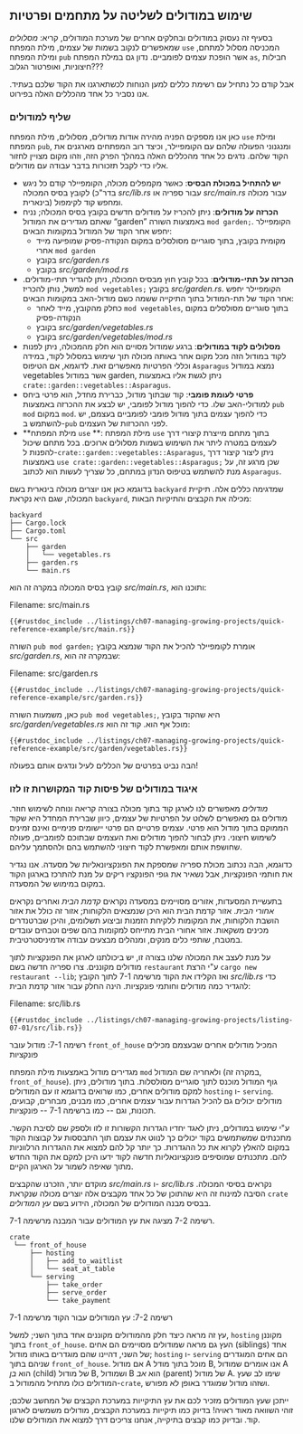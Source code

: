 ## שימוש במודולים לשליטה על מתחמים ופרטיות

בסעיף זה נעסוק במודולים ובחלקים אחרים של מערכת המודולים, קריא: *מסלולים* שמאפשרים לנקוב בשמות של עצמים, מילת המפתח `use` המכניסה מסלול למתחם, ומילת המפתח `pub` אשר הופכת עצמים לפומביים. נדון גם במילת המפתח `as`, חבילות חיצוניות, ואופרטור הגלוב???

אבל קודם כל נתחיל עם רשימת כללים למען הנוחות לכשתארגנו את הקוד שלכם בעתיד. אנו נסביר כל אחד מהכללים האלה בפירוט.

### שליף למודולים

כאן אנו מספקים הפניה מהירה אודות מודולים, מסלולים, מילת המפתח `use` ומילת המפתח `pub`, ומנגנוני הפעולה שלהם עם הקומפיילר, וכיצד רוב המפתחים מארגנים את הקוד שלהם. נדגים כל אחד מהכללים האלה במהלך הפרק הזה, וזהו מקום מצויין לחזור אליו כדי לקבל תזכורות בדבר עבודה עם מודולים.

- **יש להתחיל במכולת הבסיס**: כאשר מקמפלים מכולה, הקומפיילר קודם כל ניגש לקובץ בסיס המכולה (בדר"כ *src/lib.rs* עבור ספריה או *src/main.rs* עבור מכולה בינארית) ומחפש קוד לקימפול.
- **הכרזה על מודולים**: ניתן להכריז על מודולים חדשים בקובץ בסיס המכולה; נניח שאתם מגדירים את המודול “garden” באמצעות השורה `mod garden;`. הקומפיילר יחפש אחר הקוד של המודול במקומות הבאים:
  - מקומית בקובץ, בתוך סוגריים מסולסלים במקום הנקודה-פסיק שמופיעה מייד אחרי `mod
garden`
  - בקובץ *src/garden.rs*
  - בקובץ *src/garden/mod.rs*
- **הכרזה על תתי-מודולים**: בכל קובץ חוץ מבסיס המכולה, ניתן להגדיר תתי-מודולים. למשל, נותן להכריז `mod vegetables;` בקובץ *src/garden.rs*. הקומפיילר יחפש אחר הקוד של תת-המודול בתוך התיקייה ששמה כשם מודול-האב במקומות הבאים:
  - כחלק מהקובץ, מייד לאחר `mod vegetables`, בתוך סוגריים מסולסלים במקום הנקודה-פסיק
  - בקובץ *src/garden/vegetables.rs*
  - בקובץ *src/garden/vegetables/mod.rs*
- **מסלולים לקוד במודולים**: ברגע שמודול מסויים הוא חלק מהמכולה, ניתן לפנות לקוד במודול הזה מכל מקום אחר באותה מכולה תוך שימוש במסלול לקוד, במידה וכללי הפרטיות מאפשרים זאת. לדוגמא, אם הטיפוס `Asparagus` נמצא במודול vegetables אשר במודול garden, ניתן לגשת אליו באמצעות `crate::garden::vegetables::Asparagus`.
- **פרטי לעומת פומבי**: קוד שבתוך מודול, כברירת מחדל, הוא פרטי ביחס למודולי-האב שלו. כדי להפוך מודול לפומבי, יש לבצע את ההכרזה באמצעות `pub mod` במקום `mod`. כדי להפוך עצמים בתוך מודול פומבי לפומביים בעצמם, יש להשתמש ב-`pub` לפני ההכרזות של העצמים.
- **מילת המפתח `use` **: מילת המפתח `use` בתוך מתחם מייצרת קיצורי דרך לעצמים במטרה ליתר את השימוש בשמות מסלולים ארוכים. בכל מתחם שיכול להפנות ל-`crate::garden::vegetables::Asparagus`, ניתן ליצור קיצור דרך באמצעות `use crate::garden::vegetables::Asparagus;` שכן מרגע זה, על מנת להשתמש בטיפוס הנדון במתחם, כל שצריך לעשות הוא לכתוב `Asparagus`.

בדוגמא כאן אנו יוצרים מכולה בינארית בשם `backyard` שמדגימה כללים אלה. תיקיית המכולה, שגם היא נקראת `backyard`, מכילה את הקבצים והתיקיות הבאות:

```text
backyard
├── Cargo.lock
├── Cargo.toml
└── src
    ├── garden
    │   └── vegetables.rs
    ├── garden.rs
    └── main.rs
```

קובץ בסיס המכולה במקרה זה הוא *src/main.rs*, ותוכנו הוא:

<span class="filename">Filename: src/main.rs</span>

```rust,noplayground,ignore
{{#rustdoc_include ../listings/ch07-managing-growing-projects/quick-reference-example/src/main.rs}}
```

השורה `pub mod garden;` אומרת לקומפיילר להכיל את הקוד שנמצא בקובץ *src/garden.rs*, שבמקרה זה הוא:

<span class="filename">Filename: src/garden.rs</span>

```rust,noplayground,ignore
{{#rustdoc_include ../listings/ch07-managing-growing-projects/quick-reference-example/src/garden.rs}}
```

כאן, משמעות השורה `pub mod vegetables;`, היא שהקוד בקובץ *src/garden/vegetables.rs* מוכל אף הוא. קוד זה הוא:

```rust,noplayground,ignore
{{#rustdoc_include ../listings/ch07-managing-growing-projects/quick-reference-example/src/garden/vegetables.rs}}
```

הבה נביט בפרטים של הכללים לעיל ונדגים אותם בפעולה!

### איגוד במודולים של פיסות קוד המקושרות זו לזו

*מודולים* מאפשרים לנו לארגן קוד בתוך מכולה בצורה קריאה ונוחה לשימוש חוזר. מודולים גם מאפשרים לשלוט על הפרטיות של עצמים, כיוון שברירת המחדל היא שקוד הממוקם בתוך מודול הוא פרטי. עצמים פרטיים הם פרטי יישומים פנימיים ואינם זמינים לשימוש חיצוני. ניתן לבחור להפוך מודולים ואת העצמים שבתוכם לפומביים, פעולה שחושפת אותם ומאפשרת לקוד חיצוני להשתמש בהם ולהסתמך עליהם.

כדוגמא, הבה נכתוב מכולת ספריה שמספקת את הפונקציונאליות של מסעדה. אנו נגדיר את חותמי הפונקציות, אבל נשאיר את גופי הפונקציו ריקים על מנת להתרכז בארגון הקוד במקום במימוש של המסעדה.

בתעשיית המסעדות, אזורים מסויימים במסעדה נקראים *קדמת הבית* ואחרים נקראים *אחורי הבית*. אזור קדמת הבית הוא היכן שנמצאים הלקוחות; אזור זה כולל את אזור הושבת הלקוחות, את המקומות ללקיחת הזמנות וביצוע תשלומים, והיכן שברטנדרים מכינים משקאות. אזור אחורי הבית מתייחס למקומות בהם שפים וטבחים עובדים במטבח, שותפי כלים מנקים, ומנהלים מבצעים עבודה אדמיניסטרטיבית.

על מנת לעצב את המכולה שלנו בצורה זו, יש ביכולתנו לארגן את הפונקציות לתוך מודולים מקוננים. צרו ספריה חדשה בשם `restaurant` ע"י הרצת `cargo new
restaurant --lib`; ואז הקלידו את הקוד מרשימה 7-1 לתוך הקובץ *src/lib.rs* כדי להגדיר כמה מודולים וחותמי פונקציות. הינה החלק עבור אזור קדמת הבית:

<span class="filename">Filename: src/lib.rs</span>

```rust,noplayground
{{#rustdoc_include ../listings/ch07-managing-growing-projects/listing-07-01/src/lib.rs}}
```


<span class="caption">רשימה 7-1: מודול עובר `front_of_house` המכיל מודולים אחרים שבעצמם מכילים פונקציות</span>

מגדירים מודול באמצעות מילת המפתח `mod` ולאחריה שם המודול (במקרה זה, `front_of_house`). גוף המודול מוכנס לתוך סוגריים מסולסלות. בתוך מודולים, ניתן למקם מודולים אחרים, כמו שרואים בדוגמא זו עם המודולים `hosting` ו- `serving`. מודולים יכולים גם להכיל הגדרות עבור עצמים אחרים, כמו מבנים, מבחרים, קבועים, תכונות, וגם -- כמו ברשימה 7-1 -- פונקציות.

ע"י שימוש במודולים, ניתן לאגד יחדיו הגדרות הקשורות זו לזו ולספק שם לסיבת הקשר. מתכנתים שמשתמשים בקוד יכולים כך לנווט את עצמם תוך התבססות על קבוצות הקוד במקום להאלץ לקרוא את כל ההגדרות. כך יותר קל להם למצוא את ההגדרות הרלווניות להם. מתכנתים שמוסיפים פונקציונאליות חדשה לקוד ידעו היכן למקם את הקוד החדש מתוך שאיפה לשמור על הארגון הקיים.

מוקדם יותר, הזכרנו שהקבצים *src/main.rs* ו- *src/lib.rs* נקראים בסיסי המכולה. הסיבה למינוח זה היא שהתוכן של כל אחד מקבצים אלה יוצרים מכולה שנקראת `crate` בבסיס מבנה המודולים של המכולה, הידוע בשם *עץ המודולים*.

רשימה 7-2 מציגה את עץ המודולים עבור המבנה מרשימה 7-1.

```text
crate
 └── front_of_house
     ├── hosting
     │   ├── add_to_waitlist
     │   └── seat_at_table
     └── serving
         ├── take_order
         ├── serve_order
         └── take_payment
```


<span class="caption">רשימה 7-2: עץ המודולים עבור הקוד מרשימה 7-1</span>

עץ זה מראה כיצד חלק מהמודולים מקוננים אחד בתוך השני; למשל, `hosting` מקוננן בתוך `front_of_house`. העץ גם מראה שמודולים מסויימים הם אחים (siblings) אחד של השני, דהיינו שהם מוגדרים באותו מודול; `hosting` ו- `serving` הם אחים המוגדרים שניהם בתוך `front_of_house`. אם מודול A מוכל בתוך מודל B, אנו אומרים שמודול A הוא *בן* (child) של מודול B, ושמודול B הוא *אב* (parent) של מודול A. שימו לב שעץ המודולים כולו מתחיל מהמודול ב-`crate`, ושזהו מודול שמוגדר באופן לא מפורש.

ייתכן שעץ המודולים מזכיר לכם את עץ התיקייות במערכת הקבצים של המחשב שלכם; זוהי השוואה מאוד ראויה! בדיוק כמו תיקייות במערכת הקבצים, מודולים משמשים לארגון קוד. ובדיוק כמו קבצים בתיקייה, אנחנו צריכים דרך למצוא את המודולים שלנו.
